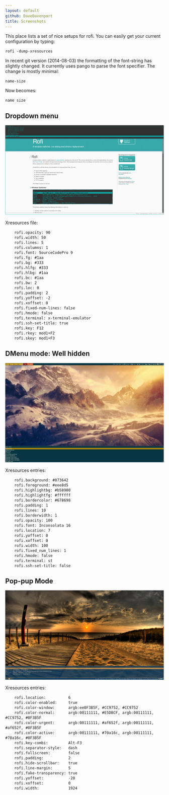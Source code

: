 ```yaml
---
layout: default
github: DaveDavenport
title: Screenshots
---
```



This place lists a set of nice setups for rofi.
You can easily get your current configuration by typing:

    rofi -dump-xresources

In recent git version (2014-08-03) the formatting of the font-string has slightly changed. It
currently uses pango to parse the font specifier. The change is mostly minimal:

```
name-size
```

Now becomes:

```
name size
```


## Dropdown menu

[ ![Rofi in dropdown menu mode](images/rofi/screenshots/dropdown.png)
](images/rofi/screenshots/dropdown.png)

Xresources file:

        rofi.opacity: 90
        rofi.width: 50
        rofi.lines: 5
        rofi.columns: 1
        rofi.font: SourceCodePro 9
        rofi.fg: #1aa
        rofi.bg: #333
        rofi.hlfg: #333
        rofi.hlbg: #1aa
        rofi.bc: #1aa
        rofi.bw: 2
        rofi.loc: 0
        rofi.padding: 2
        rofi.yoffset: -2
        rofi.xoffset: 0
        rofi.fixed-num-lines: false
        rofi.hmode: false
        rofi.terminal: x-terminal-emulator
        rofi.ssh-set-title: true
        rofi.key: F12
        rofi.rkey: mod1+F2
        rofi.skey: mod1+F3

## DMenu mode: Well hidden

[ ![Rofi dmenu mode: Well Hidden](images/rofi/screenshots/dmenu_greg.jpg)
](images/rofi/screenshots/dmenu_greg.jpg)

Xresources entries:

        rofi.background: #073642
        rofi.foreground: #eee8d5
        rofi.highlightbg: #b58900
        rofi.highlightfg: #ffffff
        rofi.bordercolor: #678698
        rofi.padding: 1
        rofi.lines: 10
        rofi.borderwidth: 1
        rofi.opacity: 100
        rofi.font: Inconsolata 16
        rofi.location: 7
        rofi.yoffset: 0
        rofi.xoffset: 0
        rofi.width: 100
        rofi.fixed_num_lines: 1
        rofi.hmode: false
        rofi.terminal: st
        rofi.ssh-set-title: false



## Pop-pup Mode

[ ![Rofi pop-pup mode](images/rofi/screenshots/dropup.png)
](images/rofi/screenshots/dropup.png)

Xresources entries:

        rofi.location:          6
        rofi.color-enabled:     true
        rofi.color-window:      argb:ee0F3B5F, #CC9752, #CC9752
        rofi.color-normal:      argb:00111111, #E5DBCF, argb:00111111, #CC9752, #0F3B5F
        rofi.color-urgent:      argb:00111111, #af652f, argb:00111111, #af652f, #0F3B5F
        rofi.color-active:      argb:00111111, #70a16c, argb:00111111, #70a16c, #0F3B5F
        rofi.key-combi:         Alt-F3
        rofi.separator-style:   dash
        rofi.fullscreen:        false
        rofi.padding:           2
        rofi.hide-scrollbar:    true
        rofi.line-margin:       5
        rofi.fake-transparency: true
        rofi.yoffset:           -20
        rofi.xoffset:           0
        rofi.width:             1924
